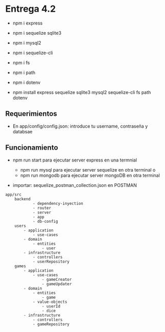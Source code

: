 # Entrega 4.2

- npm i express
- npm i sequelize sqlite3
- npm i mysql2
- npm i sequelize-cli
- npm i fs
- npm i path
- npm i dotenv

- npm install express sequelize sqlite3 mysql2 sequelize-cli fs path dotenv

## Requerimientos

- En app/config/config.json: introduce tu username, contraseña y databsae

## Funcionamiento

- npm run start para ejecutar server express en una termnial

  - npm run mysql para ejecutar server sequelize en otra terminal
    o
  - npm run mongodb para ejecutar server mongoDB en otra terminal

- importar: sequelize_postman_collection.json en POSTMAN

```
app/src
    backend
            - dependency-inyection
            - router
            - server
            - app
            - db-config
    users
        - application
            - use-cases
        - domain
            - entities
                - user
        - infrastructure
            - controllers
            - userRepository
    games
        - application
            - use-cases
                - gameCreator
                - gameUpdater
        - domain
            - entities
                - game
            - value-objects
                - userId
                - dice
        - infrastructure
            - controllers
            - gameRepository
```
